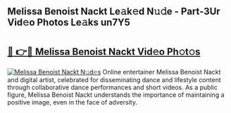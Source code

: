 ## Melissa Benoist Nackt Le𝚊k𝚎d N𝚞𝚍e - Part-3Ur Vid𝚎o Photos Le𝚊ks un7Y5

# <h2><a href="http://fbaawew.evod.top/?m=Melissa+Benoist+Nackt">🔗 👉🔴 Melissa Benoist Nackt Vid𝚎o Ph𝚘t𝚘s</a></h2>

[![Melissa Benoist Nackt N𝚞d𝚎s](https://i.imgur.com/8V9OHl7.gif)](http://fbaawew.evod.top/?m=Melissa+Benoist+Nackt)
Online entertainer Melissa Benoist Nackt and digital artist, celebrated for disseminating dance and lifestyle content through collaborative dance performances and short videos. As a public figure, Melissa Benoist Nackt understands the importance of maintaining a positive image, even in the face of adversity. 
